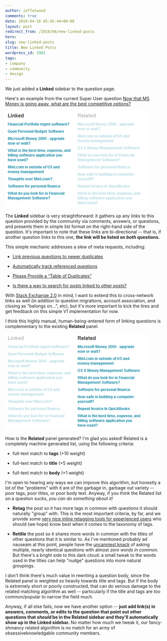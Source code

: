 ```yaml
---
author: jeffatwood
comments: true
date: 2010-04-26 05:45:44+00:00
layout: post
redirect_from: /2010/04/new-linked-posts
hero: 
slug: new-linked-posts
title: New Linked Posts
wordpress_id: 2982
tags:
- company
- community
- design
---
```



We just added a **Linked** sidebar to the question page.



Here's an example from the current Super User question [Now that MS Money is going away, what are the best competitive options?](http://superuser.com/questions/2769/now-that-ms-money-is-going-away-what-are-the-best-competitive-options)



![](/images/wordpress/superuser-linked-related-1.png)



The **Linked** sidebar is very straightforward: it gathers up any links to this question provided by the community via comments, answers, or questions, and presents them in simple list format on the right-hand side of the question. It's important to note that these links are bi-directional -- that is, if another question links to this one, **the link will be listed on _both_ questions.**



This simple mechanic addresses a slew of meta requests, including:







  * [Link previous questions to newer duplicates](http://meta.stackoverflow.com/questions/40952/link-previous-questions-to-newer-duplicates)

  * [Automatically track referenced questions](http://meta.stackoverflow.com/questions/44643/automatically-track-referenced-questions)

  * [Please Provide a “Table of Duplicates”](http://meta.stackoverflow.com/questions/36366/please-provide-a-table-of-duplicates)

  * [Is there a way to search for posts linked to other posts?](http://meta.stackoverflow.com/questions/40463/is-there-a-way-to-search-for-posts-linked-to-other-posts)




With [Stack Exchange 2.0](http://blog.stackexchange.com/post/518474918/stack-exchange-2-0) in mind, I want to extend this to cross-network links as well (in addition to question migrations, account association, and closing as "belongs on...", etc), but it's more important to kick the tires and get feedback on this simple V1 implementation for now.



I think this highly manual, human-being-entered form of linking questions is complementary to the existing **Related** panel.



![](/images/wordpress/superuser-linked-related-2.png)



How is the **Related** panel generated? I'm glad you asked! Related is a completely machine generated list, using the following criteria:







  * full-text match to **tags** (+10 weight)

  * full-text match to **title** (+5 weight)

  * full-text match to **body** (+1 weight)




I'm open to hearing any ways we can improve this algorithm, but honestly a lot of the "problems" with it are of the garbage in, garbage out variety -- poor tags, poor titles, or poor body text. Anyway, if you think the Related list on a question sucks, _you can do something about it!_







  * **Retag** the post so it has more tags in common with questions it should naturally "group" with. This is the most important criteria, by far, and we provide some [very nice inline retagging tools for experienced users](http://blog.stackoverflow.com/2010/04/new-10k-feature-inline-tagging/) who should (we hope) know best when it comes to the taxonomy of tags.

  * **Retitle** the post so it shares more words in common with the titles of other questions that it is similar to. As I've mentioned probably ad nauseam at this point, people have the [uncanniest knack](http://blog.stackoverflow.com/2008/10/stack-overflow-search-now-51-less-crappy/) of asking multiple, nearly identical questions with almost _zero words in common_. But there's a bright side to this dark cloud: a small tweak to the words used in the titles can help "nudge" questions into more natural groupings.




I don't think there's much value in rewriting a question body, since the Related panel is weighted so heavily towards title and tags. But if the body is extremely short or poorly constructed, that can do serious damage to the related matching algorithm as well -- particularly if the title and tags are too common/popular to narrow the field much.



Anyway, if all else fails, now we have another option -- **just add link(s) in answers, comments, or edits to the question that point out other questions that _should_ be in the Related sidebar and they'll automatically show up in the Linked sidebar.** No matter how much we tweak it, our fancy-shmancy related algorithm is no match for an army of obsessiveknowledgable community members.

